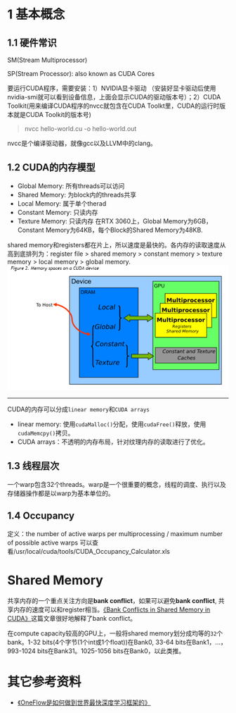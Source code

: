 # 1 基本概念
## 1.1 硬件常识
SM(Stream Multiprocessor)

SP(Stream Processor): also known as CUDA Cores

要运行CUDA程序，需要安装：1）NVIDIA显卡驱动 （安装好显卡驱动后使用nvidia-smi就可以看到设备信息，上面会显示CUDA的驱动版本号）；2）CUDA Toolkit(用来编译CUDA程序的nvcc就包含在CUDA Toolkt里，CUDA的运行时版本就是CUDA Toolkit的版本号)
> nvcc hello-world.cu -o hello-world.out

nvcc是个编译驱动器，就像gcc以及LLVM中的clang。
## 1.2 CUDA的内存模型
* Global Memory: 所有threads可以访问
* Shared Memory: 为block内的threads共享
* Local Memory: 属于单个therad
* Constant Memory: 只读内存
* Texture Memory: 只读内存
在RTX 3060上，Global Memory为6GB，Constant Memory为64KB，每个Block的Shared Memory为48KB.

shared memory和registers都在片上，所以速度是最快的。各内存的读取速度从高到底排列为：register file > shared memory > constant memory > texture memory > local memory > global memory.
![CUDA内存模型](pictures/MemorySpacesOnACUDADevice.png)
***
CUDA的内存可以分成`linear memory`和`CUDA arrays`
* linear memory: 使用`cudaMalloc()`分配，使用`cudaFree()`释放，使用`cudaMemcpy()`拷贝。
* CUDA arrays：不透明的内存布局，针对纹理内存的读取进行了优化。

## 1.3 线程层次
一个warp包含32个threads。warp是一个很重要的概念，线程的调度、执行以及存储器操作都是以warp为基本单位的。


## 1.4 Occupancy
定义：the number of active warps per multiprocessing / maximum number of possible active warps
可以查看/usr/local/cuda/tools/CUDA_Occupancy_Calculator.xls

# Shared Memory
共享内存的一个重点关注方向是**bank conflict**，如果可以避免**bank conflict**, 共享内存的速度可以和register相当。[《Bank Conflicts in Shared Memory in CUDA》](http://cuda-programming.blogspot.com/2013/02/bank-conflicts-in-shared-memory-in-cuda.html)这篇文章很好地解释了bank conflict。

在compute capacity较高的GPU上，一般将shared memory划分成均等的`32`个bank。1-32 bits(4个字节(1个int或1个float))在Bank0, 33-64 bits在Bank1，...，993-1024 bits在Bank31。1025-1056 bits在Bank0，以此类推。




# 其它参考资料
* [《OneFlow是如何做到世界最快深度学习框架的》](https://zhuanlan.zhihu.com/p/271740706)
